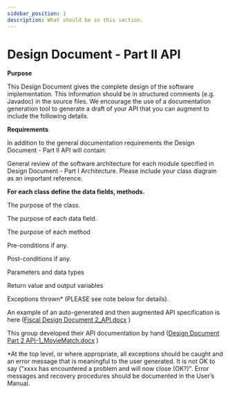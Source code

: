 ```yaml
---
sidebar_position: 1
description: What should be in this section.
---
```


# Design Document - Part II API

**Purpose**

This Design Document gives the complete design of the software implementation. This information should be in structured comments (e.g. Javadoc) in the source files. We encourage the use of a documentation generation tool to generate a draft of your API that you can augment to include the following details.

**Requirements**

In addition to the general documentation requirements the Design Document - Part II API will contain:

General review of the software architecture for each module specified in Design Document - Part I Architecture. Please include your class diagram as an important reference.

**For each class define the data fields, methods.**

The purpose of the class.

The purpose of each data field.

The purpose of each method

Pre-conditions if any.

Post-conditions if any.

Parameters and data types

Return value and output variables

Exceptions thrown\* (PLEASE see note below for details).

An example of an auto-generated and then augmented API specification is here ([Fiscal Design Document 2_API.docx](https://templeu.instructure.com/courses/106563/files/16928898?wrap=1 'Fiscal Design Document 2_API.docx') )

This group developed their API documentation by hand ([Design Document Part 2 API-1_MovieMatch.docx](https://templeu.instructure.com/courses/106563/files/16928899?wrap=1 'Design Document Part 2 API-1_MovieMatch.docx') )

\*At the top level, or where appropriate, all exceptions should be caught and an error message that is meaningful to the user generated. It is not OK to say ("xxxx has encountered a problem and will now close (OK?)". Error messages and recovery procedures should be documented in the User’s Manual.
